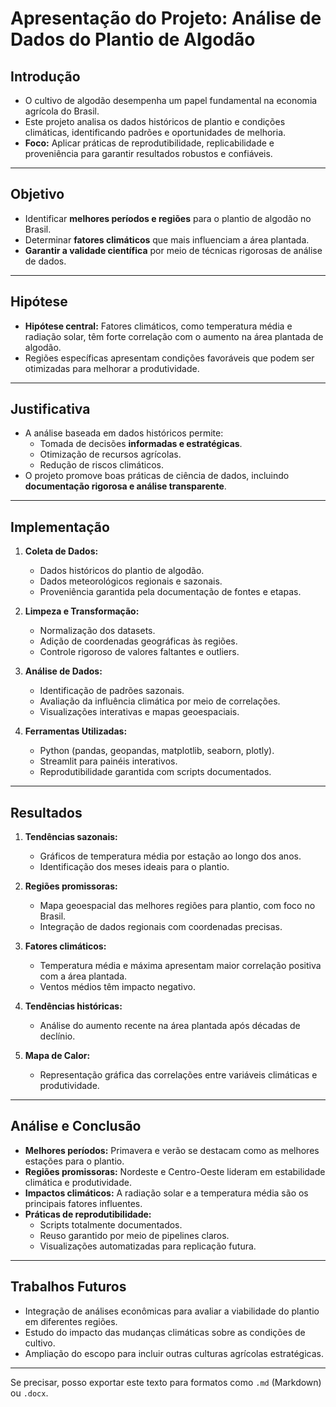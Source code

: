 # **Apresentação do Projeto: Análise de Dados do Plantio de Algodão**

## **Introdução**

- O cultivo de algodão desempenha um papel fundamental na economia agrícola do Brasil.
- Este projeto analisa os dados históricos de plantio e condições climáticas, identificando padrões e oportunidades de melhoria.
- **Foco:** Aplicar práticas de reprodutibilidade, replicabilidade e proveniência para garantir resultados robustos e confiáveis.

---

## **Objetivo**

- Identificar **melhores períodos e regiões** para o plantio de algodão no Brasil.
- Determinar **fatores climáticos** que mais influenciam a área plantada.
- **Garantir a validade científica** por meio de técnicas rigorosas de análise de dados.

---

## **Hipótese**

- **Hipótese central:** Fatores climáticos, como temperatura média e radiação solar, têm forte correlação com o aumento na área plantada de algodão.
- Regiões específicas apresentam condições favoráveis que podem ser otimizadas para melhorar a produtividade.

---

## **Justificativa**

- A análise baseada em dados históricos permite:
  - Tomada de decisões **informadas e estratégicas**.
  - Otimização de recursos agrícolas.
  - Redução de riscos climáticos.
- O projeto promove boas práticas de ciência de dados, incluindo **documentação rigorosa e análise transparente**.

---

## **Implementação**

1. **Coleta de Dados:**
   - Dados históricos do plantio de algodão.
   - Dados meteorológicos regionais e sazonais.
   - Proveniência garantida pela documentação de fontes e etapas.

2. **Limpeza e Transformação:**
   - Normalização dos datasets.
   - Adição de coordenadas geográficas às regiões.
   - Controle rigoroso de valores faltantes e outliers.

3. **Análise de Dados:**
   - Identificação de padrões sazonais.
   - Avaliação da influência climática por meio de correlações.
   - Visualizações interativas e mapas geoespaciais.

4. **Ferramentas Utilizadas:**
   - Python (pandas, geopandas, matplotlib, seaborn, plotly).
   - Streamlit para painéis interativos.
   - Reprodutibilidade garantida com scripts documentados.

---

## **Resultados**

1. **Tendências sazonais:**
   - Gráficos de temperatura média por estação ao longo dos anos.
   - Identificação dos meses ideais para o plantio.

2. **Regiões promissoras:**
   - Mapa geoespacial das melhores regiões para plantio, com foco no Brasil.
   - Integração de dados regionais com coordenadas precisas.

3. **Fatores climáticos:**
   - Temperatura média e máxima apresentam maior correlação positiva com a área plantada.
   - Ventos médios têm impacto negativo.

4. **Tendências históricas:**
   - Análise do aumento recente na área plantada após décadas de declínio.

5. **Mapa de Calor:**
   - Representação gráfica das correlações entre variáveis climáticas e produtividade.

---

## **Análise e Conclusão**

- **Melhores períodos:** Primavera e verão se destacam como as melhores estações para o plantio.
- **Regiões promissoras:** Nordeste e Centro-Oeste lideram em estabilidade climática e produtividade.
- **Impactos climáticos:** A radiação solar e a temperatura média são os principais fatores influentes.
- **Práticas de reprodutibilidade:**
  - Scripts totalmente documentados.
  - Reuso garantido por meio de pipelines claros.
  - Visualizações automatizadas para replicação futura.

---

## **Trabalhos Futuros**

- Integração de análises econômicas para avaliar a viabilidade do plantio em diferentes regiões.
- Estudo do impacto das mudanças climáticas sobre as condições de cultivo.
- Ampliação do escopo para incluir outras culturas agrícolas estratégicas.

---

Se precisar, posso exportar este texto para formatos como `.md` (Markdown) ou `.docx`.
